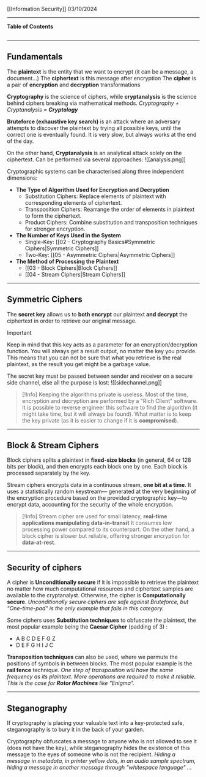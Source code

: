 [[Information Security]]
03/10/2024
****
**Table of Contents**
```table-of-contents
```

****
## Fundamentals

The **plaintext** is the entity that we want to encrypt (it can be a message, a document...)
The **ciphertext** is this message after encryption
The **cipher** is a pair of **encryption** and **decryption** transformations

**Cryptography** is the science of ciphers, while **cryptanalysis** is the science behind ciphers breaking via mathematical methods.
*Cryptography + Cryptanalysis = **Cryptology***


**Bruteforce (exhaustive key search)** is an attack where an adversary attempts to discover the plaintext by trying all possible keys, until the correct one is eventually found. It is very slow, but always works at the end of the day.

On the other hand, **Cryptanalysis** is an analytical attack solely on the ciphertext. Can be performed via several approaches:
![[analysis.png]]


Cryptographic systems can be characterised along three independent dimensions:
- **The Type of Algorithm Used for Encryption and Decryption**
    - Substitution Ciphers: Replace elements of plaintext with corresponding elements of ciphertext.
    - Transposition Ciphers: Rearrange the order of elements in plaintext to form the ciphertext.
    - Product Ciphers: Combine substitution and transposition techniques for stronger encryption.
- **The Number of Keys Used in the System**
    - Single-Key: [[02 - Cryptography Basics#Symmetric Ciphers|Symmetric Ciphers]]
    - Two-Key: [[05 - Asymmetric Ciphers|Asymmetric Ciphers]]
- **The Method of Processing the Plaintext**
    - [[03 - Block Ciphers|Block Ciphers]] 
    - [[04 - Stream Ciphers|Stream Ciphers]]


****
## Symmetric Ciphers

The **secret key** allows us to **both encrypt** our plaintext **and decrypt** the ciphertext in order to retrieve our original message.
> [!Important] 
> Keep in mind that this key acts as a parameter for an encryption/decryption function. You will always get a result output, no matter the key you provide. 
> This means that you can not be sure that what you retrieve is the real plaintext, as the result you get might be a garbage value.

The secret key must be passed between sender and receiver on a secure side channel, else all the purpose is lost:
![[sidechannel.png]]
> [!Info] Keeping the algorithms private is useless. Most of the time, encryption and decryption are performed by a "Rich Client" software. It is possible to reverse engineer this software to find the algorithm (it might take time, but it will always be found). What matter is to keep the key private (as it is easier to change if it is **compromised**).


*****
## Block & Stream Ciphers

Block ciphers splits a plaintext in **fixed-size blocks** (in general, 64 or 128 bits per block), and then encrypts each block one by one.
Each block is processed separately by the key.

Stream ciphers encrypts data in a continuous stream, **one bit at a time**. It uses a statistically random keystream— generated at the very beginning of the encryption procedure based on the provided cryptographic key—to encrypt data, accounting for the security of the whole encryption.

> [!Info] 
> Stream cipher are used for small latency, **real-time applications manipulating data-in-transit**
It consumes low processing power compared to its counterpart.
On the other hand, a block cipher is slower but reliable, offering stronger encryption for **data-at-rest**.


****
## Security of ciphers

A cipher is **Unconditionally secure** if it is impossible to retrieve the plaintext no matter how much computational resources and ciphertext samples are available to the cryptanalyst. Otherwise, the cipher is **Computationally secure**.
	*Unconditionally secure ciphers are safe against Bruteforce, but "One-time-pad" is the only example that falls in this category.*


Some ciphers uses **Substitution techniques** to obfuscate the plaintext, the most popular example being the **Caesar Cipher** (padding of 3) :
- A B C D E F G Z
- D E F G H I J C


**Transposition techniques** can also be used, where we permute the positions of symbols in between blocks. The most popular example is the **rail fence** technique.
	*One step of transposition will have the same frequency as its plaintext. More operations are required to make it reliable. This is the case for **Rotor Machines** like "Enigma".*


****
## Steganography

If cryptography is placing your valuable text into a key-protected safe, steganography is to bury it in the back of your garden.

Cryptography obfuscates a message to anyone who is not allowed to see it (does not have the key), while steganography hides the existence of this message to the eyes of someone who is not the recipient.
	*Hiding a message in metadata, in printer yellow dots, in an audio sample spectrum, hiding a message in another message through "whitespace language" ...*

